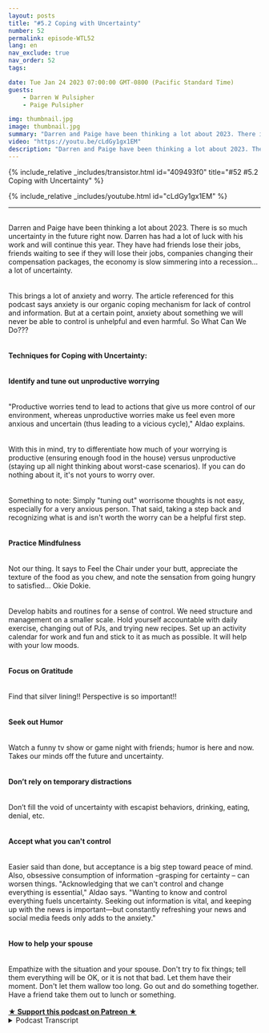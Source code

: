 ```yaml
---
layout: posts
title: "#5.2 Coping with Uncertainty"
number: 52
permalink: episode-WTL52
lang: en
nav_exclude: true
nav_order: 52
tags:

date: Tue Jan 24 2023 07:00:00 GMT-0800 (Pacific Standard Time)
guests:
    - Darren W Pulsipher
    - Paige Pulsipher

img: thumbnail.jpg
image: thumbnail.jpg
summary: "Darren and Paige have been thinking a lot about 2023. There is so much uncertainty in the future right now. Darren has had a lot of luck with his work and will continue this year. They have had friends lose their jobs, friends waiting to see if they will lose their jobs, companies changing their compensation packages, the economy is slow simmering into a recession…a lot of uncertainty."
video: "https://youtu.be/cLdGy1gx1EM"
description: "Darren and Paige have been thinking a lot about 2023. There is so much uncertainty in the future right now. Darren has had a lot of luck with his work and will continue this year. They have had friends lose their jobs, friends waiting to see if they will lose their jobs, companies changing their compensation packages, the economy is slow simmering into a recession…a lot of uncertainty."
---
```


<div>
{% include_relative _includes/transistor.html id="409493f0" title="#52 #5.2 Coping with Uncertainty" %}

{% include_relative _includes/youtube.html id="cLdGy1gx1EM" %}
</div>

---

<html><head></head><body><div><br>Darren and Paige have been thinking a lot about 2023. There is so much uncertainty in the future right now. Darren has had a lot of luck with his work and will continue this year. They have had friends lose their jobs, friends waiting to see if they will lose their jobs, companies changing their compensation packages, the economy is slow simmering into a recession…a lot of uncertainty.<br><br></div><div><br>This brings a lot of anxiety and worry. The article referenced for this podcast says anxiety is our organic coping mechanism for lack of control and information. But at a certain point, anxiety about something we will never be able to control is unhelpful and even harmful. So What Can We Do???<br><br></div><div><strong><br>Techniques for Coping with Uncertainty:<br></strong><br></div><div><strong><br>Identify and tune out unproductive worrying<br></strong><br></div><div><br>"Productive worries tend to lead to actions that give us more control of our environment, whereas unproductive worries make us feel even more anxious and uncertain (thus leading to a vicious cycle)," Aldao explains.<br><br></div><div><br>With this in mind, try to differentiate how much of your worrying is productive (ensuring enough food in the house) versus unproductive (staying up all night thinking about worst-case scenarios). If you can do nothing about it, it's not yours to worry over.<br><br></div><div><br>Something to note: Simply "tuning out" worrisome thoughts is not easy, especially for a very anxious person. That said, taking a step back and recognizing what is and isn't worth the worry can be a helpful first step.<br><br></div><div><strong><br>Practice Mindfulness<br></strong><br></div><div><br>Not our thing. It says to Feel the Chair under your butt, appreciate the texture of the food as you chew, and note the sensation from going hungry to satisfied… Okie Dokie.<br><br></div><div><br>Develop habits and routines for a sense of control. We need structure and management on a smaller scale. Hold yourself accountable with daily exercise, changing out of PJs, and trying new recipes. Set up an activity calendar for work and fun and stick to it as much as possible. It will help with your low moods.<br><br></div><div><strong><br>Focus on Gratitude<br></strong><br></div><div><br>Find that silver lining!! Perspective is so important!!<br><br></div><div><strong><br>Seek out Humor<br></strong><br></div><div><br>Watch a funny tv show or game night with friends; humor is here and now. Takes our minds off the future and uncertainty.<br><br></div><div><strong><br>Don’t rely on temporary distractions<br></strong><br></div><div><br>Don’t fill the void of uncertainty with escapist behaviors, drinking, eating, denial, etc.<br><br></div><div><strong><br>Accept what you can't control<br></strong><br></div><div><br>Easier said than done, but acceptance is a big step toward peace of mind. Also, obsessive consumption of information -grasping for certainty – can worsen things. "Acknowledging that we can't control and change everything is essential," Aldao says. "Wanting to know and control everything fuels uncertainty. Seeking out information is vital, and keeping up with the news is important—but constantly refreshing your news and social media feeds only adds to the anxiety."<br><br></div><div><strong><br>How to help your spouse<br></strong><br></div><div><br>Empathize with the situation and your spouse. Don't try to fix things; tell them everything will be OK, or it is not that bad. Let them have their moment. Don't let them wallow too long. Go out and do something together. Have a friend take them out to lunch or something.<br><br></div>
<strong>
  <a href="https://www.patreon.com/wheresthelemonade" target="_donate" rel="payment" title="★ Support this podcast on Patreon ★">★ Support this podcast on Patreon ★</a>
</strong></body></html>

<details>
<summary> Podcast Transcript </summary>

<p></p>

</details>
